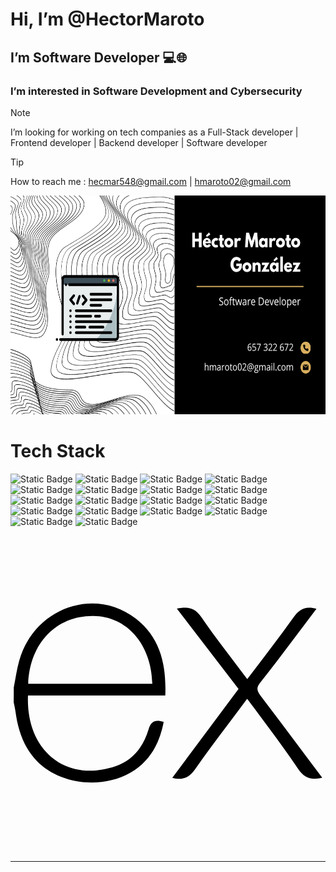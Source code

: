 <h1>Hi, I’m @HectorMaroto </h1>
<h2>I’m Software Developer 💻🌐</h2>
<h3>I’m interested in Software Development and Cybersecurity</h3>

> [!NOTE]
> I’m looking for working on tech companies as a Full-Stack developer | Frontend developer | Backend developer | Software developer

> [!TIP]
> How to reach me : hecmar548@gmail.com | hmaroto02@gmail.com 

<!---
HectorMaroto/HectorMaroto is a ✨ special ✨ repository because its `README.md` (this file) appears on your GitHub profile.
You can click the Preview link to take a look at your changes.
--->

<img alt="Business Card" src="./business-card.png" width="640" height="350" />

<h1>Tech Stack</h1>

![Static Badge](https://img.shields.io/badge/TypeScript-blue)
![Static Badge](https://img.shields.io/badge/TSX-%230358F8)
![Static Badge](https://img.shields.io/badge/JavaScript-yellow)
![Static Badge](https://img.shields.io/badge/JSX-%230E9DE4)
![Static Badge](https://img.shields.io/badge/HTML-orange)
![Static Badge](https://img.shields.io/badge/CSS-blue)
![Static Badge](https://img.shields.io/badge/Tailwind%20CSS-lightblue)
![Static Badge](https://img.shields.io/badge/SASS%2FSCSS-pink)
![Static Badge](https://img.shields.io/badge/React-%230E9DE4)
![Static Badge](https://img.shields.io/badge/Next.js-black)
![Static Badge](https://img.shields.io/badge/Java-%23E30E07)
![Static Badge](https://img.shields.io/badge/Node.js-%2300E562)
![Static Badge](https://img.shields.io/badge/Express.js-white)
![Static Badge](https://img.shields.io/badge/NPM-%23F53D07)
![Static Badge](https://img.shields.io/badge/MySQL-blue)
![Static Badge](https://img.shields.io/badge/Git-red)
![Static Badge](https://img.shields.io/badge/MongoDB-darkGreen)
![Static Badge](https://img.shields.io/badge/Mongoose-red)

<svg id="Express" xmlns="http://www.w3.org/2000/svg" viewBox="0 0 128 128"><title>Artboard 16</title><g id="original"><path d="M126.67,98.44c-4.56,1.16-7.38.05-9.91-3.75-5.68-8.51-11.95-16.63-18-24.9-.78-1.07-1.59-2.12-2.6-3.45C89,76,81.85,85.2,75.14,94.77c-2.4,3.42-4.92,4.91-9.4,3.7L92.66,62.34,67.6,29.71c4.31-.84,7.29-.41,9.93,3.45,5.83,8.52,12.26,16.63,18.67,25.21C102.65,49.82,109,41.7,115,33.26c2.41-3.42,5-4.72,9.33-3.46-3.28,4.35-6.49,8.63-9.72,12.88-4.36,5.73-8.64,11.53-13.16,17.14-1.61,2-1.35,3.3.09,5.19C109.9,76,118.16,87.1,126.67,98.44Z"/><path d="M1.33,61.74c.72-3.61,1.2-7.29,2.2-10.83,6-21.43,30.6-30.34,47.5-17.06C60.93,41.64,63.39,52.62,62.9,65H7.1c-.84,22.21,15.15,35.62,35.53,28.78,7.15-2.4,11.36-8,13.47-15,1.07-3.51,2.84-4.06,6.14-3.06-1.69,8.76-5.52,16.08-13.52,20.66-12,6.86-29.13,4.64-38.14-4.89C5.26,85.89,3,78.92,2,71.39c-.15-1.2-.46-2.38-.7-3.57Q1.33,64.78,1.33,61.74ZM7.2,60.25H57.63c-.33-16.06-10.33-27.47-24-27.57C18.63,32.56,7.85,43.7,7.2,60.25Z"/></g></svg>



---
